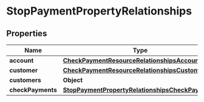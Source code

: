 

# StopPaymentPropertyRelationships


## Properties

| Name | Type | Description | Notes |
|------------ | ------------- | ------------- | -------------|
|**account** | [**CheckPaymentResourceRelationshipsAccount**](CheckPaymentResourceRelationshipsAccount.md) |  |  |
|**customer** | [**CheckPaymentResourceRelationshipsCustomer**](CheckPaymentResourceRelationshipsCustomer.md) |  |  |
|**customers** | **Object** |  |  [optional] |
|**checkPayments** | [**StopPaymentPropertyRelationshipsCheckPayments**](StopPaymentPropertyRelationshipsCheckPayments.md) |  |  [optional] |



